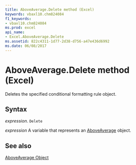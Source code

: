 ```yaml
---
title: AboveAverage.Delete method (Excel)
keywords: vbaxl10.chm824084
f1_keywords:
- vbaxl10.chm824084
ms.prod: excel
api_name:
- Excel.AboveAverage.Delete
ms.assetid: 822c4311-1d77-2d38-d756-a47e436d6992
ms.date: 06/08/2017
---
```



# AboveAverage.Delete method (Excel)

Deletes the specified conditional formatting rule object.


## Syntax

 _expression_. `Delete`

 _expression_ A variable that represents an [AboveAverage](Excel.AboveAverage.md) object.


## See also


[AboveAverage Object](Excel.AboveAverage.md)

